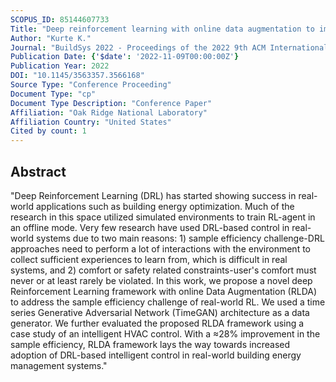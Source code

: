 ```yaml
---
SCOPUS_ID: 85144607733
Title: "Deep reinforcement learning with online data augmentation to improve sample efficiency for intelligent HVAC control"
Author: "Kurte K."
Journal: "BuildSys 2022 - Proceedings of the 2022 9th ACM International Conference on Systems for Energy-Efficient Buildings, Cities, and Transportation"
Publication Date: {'$date': '2022-11-09T00:00:00Z'}
Publication Year: 2022
DOI: "10.1145/3563357.3566168"
Source Type: "Conference Proceeding"
Document Type: "cp"
Document Type Description: "Conference Paper"
Affiliation: "Oak Ridge National Laboratory"
Affiliation Country: "United States"
Cited by count: 1
---
```


## Abstract
"Deep Reinforcement Learning (DRL) has started showing success in real-world applications such as building energy optimization. Much of the research in this space utilized simulated environments to train RL-agent in an offline mode. Very few research have used DRL-based control in real-world systems due to two main reasons: 1) sample efficiency challenge-DRL approaches need to perform a lot of interactions with the environment to collect sufficient experiences to learn from, which is difficult in real systems, and 2) comfort or safety related constraints-user's comfort must never or at least rarely be violated. In this work, we propose a novel deep Reinforcement Learning framework with online Data Augmentation (RLDA) to address the sample efficiency challenge of real-world RL. We used a time series Generative Adversarial Network (TimeGAN) architecture as a data generator. We further evaluated the proposed RLDA framework using a case study of an intelligent HVAC control. With a ≈28% improvement in the sample efficiency, RLDA framework lays the way towards increased adoption of DRL-based intelligent control in real-world building energy management systems."
